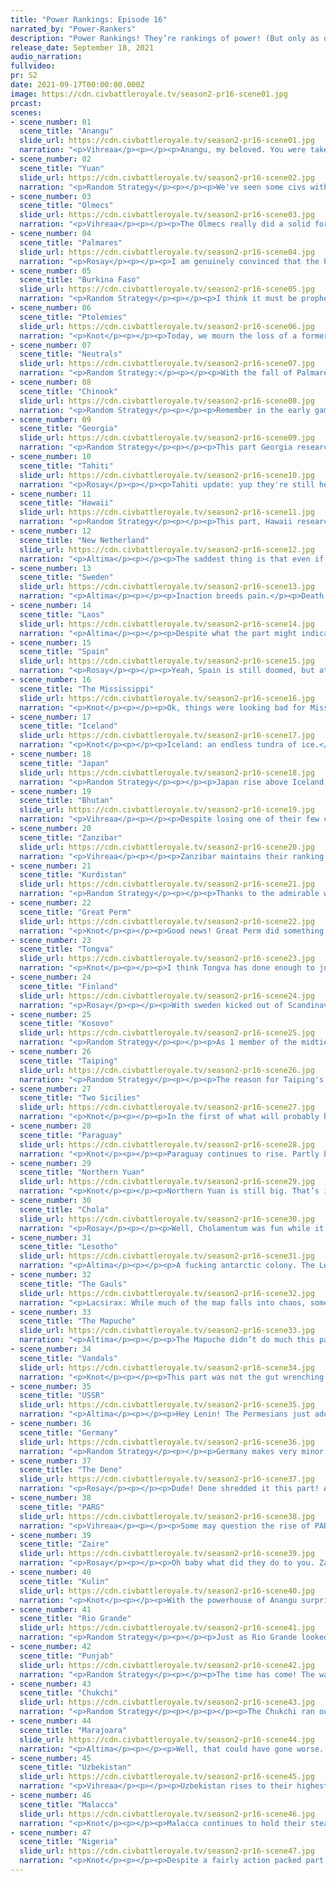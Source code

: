```yaml
---
title: "Power Rankings: Episode 16"
narrated_by: "Power-Rankers"
description: "Power Rankings! They’re rankings of power! (But only as of the instant of the end of the previous episode, as these are not meant to be future predictions!) Power Rankings!"
release_date: September 18, 2021
audio_narration:
fullvideo:
pr: S2
date: 2021-09-17T00:00:00.000Z
image: https://cdn.civbattleroyale.tv/season2-pr16-scene01.jpg
prcast:
scenes:
- scene_number: 01
  scene_title: "Anangu"
  slide_url: https://cdn.civbattleroyale.tv/season2-pr16-scene01.jpg
  narration: "<p>Vihreaa</p><p></p><p>Anangu, my beloved. You were taken from this world too soon. You’ve been an anomaly the entire season, from embarking your entire army across the ocean while you were invaded by Kulin, growing from a one city rump state to three entire cities right under Kulin’s nose, to holding off against the powerhouse of Malacca for several parts, all the way to being eliminated by Kulin all in one turn. While not the strongest civ, most likely to win civ, or really typically competent in any way, You did capture the hearts of many in the sub, and your antics are those that will be remembered as you join the Australian losers club. (Kimberly say hi!)</p>"
- scene_number: 02
  scene_title: "Yuan"
  slide_url: https://cdn.civbattleroyale.tv/season2-pr16-scene02.jpg
  narration: "<p>Random Strategy</p><p></p><p>We've seen some civs with very few tiles but Yuan is on the verge of breaking all records. With a total of 5 sea and 1 mountain, they do not have space for even 1 land unit. And of course, the only reason they’re still alive is a nice Uzbekistan paratrooper, who could move or be ejected from Chukchi lands at any point, which would lead to Yuan’s immediate death.</p>"
- scene_number: 03
  scene_title: "Olmecs"
  slide_url: https://cdn.civbattleroyale.tv/season2-pr16-scene03.jpg
  narration: "<p>Vihreaa</p><p></p><p>The Olmecs really did a solid for Palmares this episode, giving them a hotel room to set up a Palmares government in exile from one of their cities. I’m sure we all laughed when Palmares got a one tile city from their peace treaty with the Olmecs, but who’s really laughing now. Enough about Palmares though. The Olmecs really saw no change from last episode, besides giving away one of their cities. In reality, their real power remains unchanged, as they would get instantly rolled by any of their neighbors if they declared war on them. Better to go out on your own terms, like the Teutonic Order, I say.</p>"
- scene_number: 04
  scene_title: "Palmares"
  slide_url: https://cdn.civbattleroyale.tv/season2-pr16-scene04.jpg
  narration: "<p>Rosay</p><p></p><p>I am genuinely convinced that the Palmares have adopted a new strategy of ”just keep losing,” to which they have executed flawlessly. Once a contender for South America, the nation executed their brilliant plan of not taking the Caribbean combined with the tactical excellency of letting Marajoara balloon to top tier status. Both of these on their own are brave maneuvers, but combined are true tactical genius. However their real bout of excellence was being kicked out of their capital when a bunch of vandals sailed east and went “give us the capital” to which the Palmares accepted without resistance. Now, the great minds of the Palmarian empire have spring their newest maneuver: "take a rump city off of the Olmecs in a war we don't fight then give up the entire rest of the country" truly brilliant plays by the former south american contender.</p>"
- scene_number: 05
  scene_title: "Burkina Faso"
  slide_url: https://cdn.civbattleroyale.tv/season2-pr16-scene05.jpg
  narration: "<p>Random Strategy</p><p></p><p>I think it must be prophesied that Burkina Faso must always be weaker than the Ptolemies. It's been the case since part 2, even as the two collapsed. And now the Ptolemies have mysteriously survived certain death - almost as though it's fate that they will die after Burkina Faso.</p>"
- scene_number: 06
  scene_title: "Ptolemies"
  slide_url: https://cdn.civbattleroyale.tv/season2-pr16-scene06.jpg
  narration: "<p>Knot</p><p></p><p>Today, we mourn the loss of a former top ten civ that was shamefully pushed off the continent and was finally ended this part by their vanquishe… What’d you say? They aren’t dead. The heck?!?  Nigeria had a melee unit right freaking there! They were geared up to end them! We had a funeral planned for the Ptolemies and everything! We even bought refreshments! Ugh. I miss the Yupik.</p>"
- scene_number: 07
  scene_title: "Neutrals"
  slide_url: https://cdn.civbattleroyale.tv/season2-pr16-scene07.jpg
  narration: "<p>Random Strategy:</p><p></p><p>With the fall of Palmares, the Olmecs and the Anangu, the Neutrals gain another 3 ranks. Some interesting news is that it looks like there will soon be a third rump in the Quebec region: Mississippi, who are rapidly losing ground to the Dene. This is probably bad news overall: if Mississippi do survive and aren't wiped out completely, then they will be stronger than the neutrals overall just because of tech, no matter how terrible a city they're left with. And what is a rump to do with the time if not to conquer neighbouring rumps? There's nobody else to conquer... On the other hand, if the Mississippi do get wiped out, then they will be neighbouring the Dene, who have already shown themselves to be ruthless conquerors, hostile to both the Neutrals and rumps in general.</p>"
- scene_number: 08
  scene_title: "Chinook"
  slide_url: https://cdn.civbattleroyale.tv/season2-pr16-scene08.jpg
  narration: "<p>Random Strategy</p><p></p><p>Remember in the early game when we thought the continent was Mississippi vs Chinook and there was debate about which would come out on top? Well, despite being behind Mississippi for basically the entire game, it's possible the Chinook will end up outlasting them. So that's a potential small moral victory. Though it’s not really “coming out on top”, more like “not being at the bottom”. And they’re also not there yet.</p>"
- scene_number: 09
  scene_title: "Georgia"
  slide_url: https://cdn.civbattleroyale.tv/season2-pr16-scene09.jpg
  narration: "<p>Random Strategy</p><p></p><p>This part Georgia researched fortification, which seems like a good idea because fortifying their last city means it's harder for random paratroopers from across the world from taking it.</p>"
- scene_number: 10
  scene_title: "Tahiti"
  slide_url: https://cdn.civbattleroyale.tv/season2-pr16-scene10.jpg
  narration: "<p>Rosay</p><p></p><p>Tahiti update: yup they're still here, and they took a city too, thats cool i guess</p>"
- scene_number: 11
  scene_title: "Hawaii"
  slide_url: https://cdn.civbattleroyale.tv/season2-pr16-scene11.jpg
  narration: "<p>Random Strategy</p><p></p><p>This part, Hawaii researched industrialisation. Unfortunately they need 3 cities to get an ideology so they'll just have to wait till the modern era instead.</p>"
- scene_number: 12
  scene_title: "New Netherland"
  slide_url: https://cdn.civbattleroyale.tv/season2-pr16-scene12.jpg
  narration: "<p>Altima</p><p></p><p>The saddest thing is that even if peacekeepers didn’t deny New Netherland’s shot at conquering the Neutral Nation, at uNNification, they’d still probably fail to take the city just because Niagra is the most Hell Geography city on the cylinder. They have two ways into the city, one of which requires hiking over several hills and the other an amphibious landing and then hiking over hills. The Peacekeepers just make it an absolute zero.</p>"
- scene_number: 13
  scene_title: "Sweden"
  slide_url: https://cdn.civbattleroyale.tv/season2-pr16-scene13.jpg
  narration: "<p>Altima</p><p></p><p>Inaction breeds pain.</p><p>Death clad in green from the sky.</p><p>The price of weakness.</p>"
- scene_number: 14
  scene_title: "Laos"
  slide_url: https://cdn.civbattleroyale.tv/season2-pr16-scene14.jpg
  narration: "<p>Altima</p><p></p><p>Despite what the part might indicate, Laos still exists.</p>"
- scene_number: 15
  scene_title: "Spain"
  slide_url: https://cdn.civbattleroyale.tv/season2-pr16-scene15.jpg
  narration: "<p>Rosay</p><p></p><p>Yeah, Spain is still doomed, but at least they are flying under the radar. A quick ctrl f shows no mentions of the nation this part, which is either good or bad depending on your perspective</p>"
- scene_number: 16
  scene_title: "The Mississippi"
  slide_url: https://cdn.civbattleroyale.tv/season2-pr16-scene16.jpg
  narration: "<p>Knot</p><p></p><p>Ok, things were looking bad for Mississippi last part, but let’s see how they’re doing this par-Ohhhhhhhhhhhhhhh deaaaaaaar. That’s uh, yeah that’s rough, but look on the bright side! Since the Dene and Rio Grande basically spilt your massive territory equally, North America is now more interesting than it’s been this entire CBR! Take solace that you played a part in that Mississippi while the Dene hopefully make your death quick and painless.</p>"
- scene_number: 17
  scene_title: "Iceland"
  slide_url: https://cdn.civbattleroyale.tv/season2-pr16-scene17.jpg
  narration: "<p>Knot</p><p></p><p>Iceland: an endless tundra of ice.</p><p>I wish I could be a little more nice,</p><p>To this lone civ stuck in the muck</p><p>But I cannot because they suck.</p>"
- scene_number: 18
  scene_title: "Japan"
  slide_url: https://cdn.civbattleroyale.tv/season2-pr16-scene18.jpg
  narration: "<p>Random Strategy</p><p></p><p>Japan rise above Iceland, Mississippi and Sweden, caused by the later 2 getting conquered, and Iceland's continued general incompetence. Finally in the top half overall! Japan is currently researching battleships, so if someone lends them a bit of oil they can maybe try to go after coastal rumps (Hawaii, Tahiti, Olmecs, ...). Though that's probably too big an if.</p>"
- scene_number: 19
  scene_title: "Bhutan"
  slide_url: https://cdn.civbattleroyale.tv/season2-pr16-scene19.jpg
  narration: "<p>Vihreaa</p><p></p><p>Despite losing one of their few cities to Uzbekistan this part, Bhutan manages to rise 2 places. Being both surrounded by mountains and also by greater powers, Bhutan rides a thin line of their mortality in this game, with a declaration of war from Punjab or another one from Uzbekistan spelling their possible doom for this game. Now reduced to 4 cities, Bhutan doesn’t particularly have many permanent expansion opportunities, but their best option may be to just try to survive until endgame and go from there.</p>"
- scene_number: 20
  scene_title: "Zanzibar"
  slide_url: https://cdn.civbattleroyale.tv/season2-pr16-scene20.jpg
  narration: "<p>Vihreaa</p><p></p><p>Zanzibar maintains their ranking of 28 this week, despite their bold declaration of war against Chola, a civ who is one of the main naval powers in the Indian ocean. At most, they realistically will only lose a few one tile ocean cities, so they won’t be severely damaged from a negative outcome from the war. I don’t see it very likely for them to take any cities from Chola, but with Chola’s war against Punjab, anything could be possible.</p>"
- scene_number: 21
  scene_title: "Kurdistan"
  slide_url: https://cdn.civbattleroyale.tv/season2-pr16-scene21.jpg
  narration: "<p>Random Strategy</p><p></p><p>Thanks to the admirable work of the Lesotho and Uzbek peacekeepers, Zaire has been unable to touch any Kurdish cities. Big congratulations to them for surviving war unscathed so far except for the shitty border cities they lost 2 parts ago. But they'll be completely boned once the peacekeepers move out.</p>"
- scene_number: 22
  scene_title: "Great Perm"
  slide_url: https://cdn.civbattleroyale.tv/season2-pr16-scene22.jpg
  narration: "<p>Knot</p><p></p><p>Good news! Great Perm did something this part! Bad news: what they did was basically leap onto the stage with a great big “Kill me” sign. Stephen has decided to fly the flag of freedom while surrounded by autocratic nations with superior armies, tech, and production. An admirable stance, but one that is destined to finally wake up their neighbors and kick Perm into the city state club in the best case scenario. All that, and they still went up this part, mainly just because their destruction is only imminent whereas civs like Sweden are experiencing active destruction. Perm will join them soon enough.</p>"
- scene_number: 23
  scene_title: "Tongva"
  slide_url: https://cdn.civbattleroyale.tv/season2-pr16-scene23.jpg
  narration: "<p>Knot</p><p></p><p>I think Tongva has done enough to justify their existence now. They haven’t done anything interesting, but they technically had an impact on this game when they ate most of the Chinook. That’s more than civs like Sweden or Finland can say. Now they’re probably set to coast off that for the rest of the game until Rio Grande gets competent enough to build units that can go over the mountains, or until endgame thoroughly kicks them in the teeth. Good on you, I guess.</p>"
- scene_number: 24
  scene_title: "Finland"
  slide_url: https://cdn.civbattleroyale.tv/season2-pr16-scene24.jpg
  narration: "<p>Rosay</p><p></p><p>With sweden kicked out of Scandinavia, the last option for a remotly possible Finnish nation has been crushed. Uzbekistan and the USSR are mighty foes who are the likely controllers of the region and finland is just a roadblock between the two. Basically think of ww2, but the ideologies are swapped</p>"
- scene_number: 25
  scene_title: "Kosovo"
  slide_url: https://cdn.civbattleroyale.tv/season2-pr16-scene25.jpg
  narration: "<p>Random Strategy</p><p></p><p>As 1 member of the midtier club gets demolished by Uzbekistan (Sweden), and another declares a suicidal war against Chola (Zanzibar),  Kosovo remains unchanged. They have overtaken Finland in tech at long last (it turns out, 11 cities are actually better than 6 cities), thereby becoming the midtier with the best tech. Wait - 2nd best tech - I’ve just downgraded 2 sicilies to midtier too. Anyway, they are using their science to discover uranium. They could use this to make their own nuclear deterrent, or alternatively they could sell it to nuke-obsessed Lenin in exchange for protection (and to prevent Lenin from covetting any uranium they might have)</p>"
- scene_number: 26
  scene_title: "Taiping"
  slide_url: https://cdn.civbattleroyale.tv/season2-pr16-scene26.jpg
  narration: "<p>Random Strategy</p><p></p><p>The reason for Taiping's drop is their last expansion opportunity - Northern Yuan - is getting stronger and have actually overtaken Taiping in the stats. They kinda missed their chance with that one. Now their best bet is to turtle up and wait till endgame and a second chance. Maybe next time when they try to set up their naval base they won't get rolled by a civ that cheated their way to high early stats. Or maybe they won't bother trying to set up a naval base at all and concentrate on the land so as to prevent said naval civ from destroying their efforts. The Anangu have shown that having 0 coastal cities is an extremely effective strategy against Malacca.</p>"
- scene_number: 27
  scene_title: "Two Sicilies"
  slide_url: https://cdn.civbattleroyale.tv/season2-pr16-scene27.jpg
  narration: "<p>Knot</p><p></p><p>In the first of what will probably be many partitions of Two Sicilies, Germany managed to snag a couple of cities off the edge of Two Sicilies territory in a peace deal so deflating that it wasn’t even shown in the part proper. This changes very little. The cities do very little for Germany, and while it’s certainly bad for Two Sicilies, it’s not like those cities were the thing keeping them in the game. Really, this just confirms what we already know: Two Sicilies is an undead monster, unable to truly die, but unable to do anything more than sustain.</p>"
- scene_number: 28
  scene_title: "Paraguay"
  slide_url: https://cdn.civbattleroyale.tv/season2-pr16-scene28.jpg
  narration: "<p>Knot</p><p></p><p>Paraguay continues to rise. Partly because the sword of Damocles finally fell on some other civs like Two Sicilies and Mississippi this part, partly because their recent conquest of Palmares have boosted their stats a bit, and pushed them closer to some of the other middling civs on the cylinder, but partly (at least in my personal ranking, but I think it’s reflected in our other PR’s ranks as well) because the endgame reset continues to loom larger and larger. In the current game, Paraguay is certainly in a worse position than other civs on the cylinder at the moment. If they get invaded by Marajoara and Mapuche, it’s going to be bad if not game ending. However, if Paraguay survives to whenever cycle two actually happens, I think they’re in a much better position than a lot of the other powers in the 20-10 bracket. It remains to be seen if the rise of Paraguay will actually mean anything long term, but I watch it with interest.</p>"
- scene_number: 29
  scene_title: "Northern Yuan"
  slide_url: https://cdn.civbattleroyale.tv/season2-pr16-scene29.jpg
  narration: "<p>Knot</p><p></p><p>Northern Yuan is still big. That’s it. That’s the writeup. You could give Northern Yuan exactly the same tech, armies, neighbors and opportunities, but remove like six cities from them, and they be chilling way down the list with Zanzibar and Iceland. Their bigness gives them enough of an edge that we need to remember they exist either because they will eventually get consumed by PARG or Chukchi, or because they will eventually have slightly better stats in endgame. Until either of those happen, just remember: Northern Yuan = Biiiiiiiiig. </p>"
- scene_number: 30
  scene_title: "Chola"
  slide_url: https://cdn.civbattleroyale.tv/season2-pr16-scene30.jpg
  narration: "<p>Rosay</p><p></p><p>Well, Cholamentum was fun while it lasted. So Punjab has officially declared war on the Chola, and given the comparative armies, its likely to be a landslide. If the current rate of conquest, being that Punjab has already taken 4 cities and killed millions in the subcontinent, I'd like to say that the subcontinent of India is viable to fall, minus a couple of coastal cities, burma, and a couple of island takings. There is the potential of a new safe haven in Zanzibar, since the African rump declared war on them despite the giant navy on the horizon. Regardless, I expect to see a very different Chola in a few parts</p>"
- scene_number: 31
  scene_title: "Lesotho"
  slide_url: https://cdn.civbattleroyale.tv/season2-pr16-scene31.jpg
  narration: "<p>Altima</p><p></p><p>A fucking antarctic colony. The Lesotho lost a war they started, to a fucking antarctic colony. Cities could have flipped had they not peaced out in time! This of course ties nicely to the problem that they just don’t have options. They can’t take either of their northern neighbors, their navy is such an embarrasment that it lost to a fucking antarctic colony so good luck projecting force elsewhere. Their only viable option for expansion is through the Zanzibarans, and they need to get on that soon before either Endgame rolls around or someone else gets around to it. Until then, they’re just another Peacekeeping nation.</p>"
- scene_number: 32
  scene_title: "The Gauls"
  slide_url: https://cdn.civbattleroyale.tv/season2-pr16-scene32.jpg
  narration: "<p>Lacsirax: While much of the map falls into chaos, some parts stay pretty constant. Europe didn’t see any cities change hands this week (outside of a certain Scandinavian peninsula), and as such one of the continent’s more confusing powers, Gaul, keeps its rank of 16th. It’s increasingly hard to see a way out for the Gauls, surrounded by seas and powers with a little more firepower than them, but given Germany’s inefficacy against Two Sicilies and the Vandals’ deficiencies on land, it’s also hard to see them collapsing before Endgame. So the speculation is now if they can turn their decent stats into something greater come the restart. It’s worth remembering Moors weren’t exactly a superpower pre-Endgame either, so it’s not out of the question.</p>"
- scene_number: 33
  scene_title: "The Mapuche"
  slide_url: https://cdn.civbattleroyale.tv/season2-pr16-scene33.jpg
  narration: "<p>Altima</p><p></p><p>The Mapuche didn’t do much this part aside from indecisive naval skirmishing with the Kulin (which probably should have been more decisive given the techs on display but whatever), so instead let’s track their options. Those options begin and realistically end with Paraguay. They can absolutely take on the Bois in Blue, having double the manpower and a seven tech lead, and as Paraguay has just gotten done eviscerating a civ, they might even have the inclination to do so. Some of that manpower, being naval, won’t be reflected on the main battle lines but it still points pretty hard to a pretty deterministic end for that fight. It would be a damn good idea for Lautero to get on that nowish, before Endgame hits so that he can give himself every edge he can get going into it- all else being equal, Marajoara will only be more of a problem given all the space they’ve earned themselves going into it.</p>"
- scene_number: 34
  scene_title: "Vandals"
  slide_url: https://cdn.civbattleroyale.tv/season2-pr16-scene34.jpg
  narration: "<p>Knot</p><p></p><p>This part was not the gut wrenching attack of the Vandal’s hopes that last part was but it did cement their position as being surrounded by brick walls. They have the indestructible pink turtle of Rio Grande in North America, the oceanic titan of Marajoara in South America, and the military monster of Nigeria in Africa. It ranges from unlikely to impossible to break through any of those. Where does that leave them? Europe I guess. Maybe they can continue the reverse Songhai and try to break through the Gauls? Maybe an oceanic assault of Two Sicilies. That’s not going to be an easy conquest, but that’s about the only option they have left, and that’s not even considering what happens if they make their neighbors upset by doing so. The possible gains are drying up is what I’m saying. </p>"
- scene_number: 35
  scene_title: "USSR"
  slide_url: https://cdn.civbattleroyale.tv/season2-pr16-scene35.jpg
  narration: "<p>Altima</p><p></p><p>Hey Lenin! The Permesians just adopted Freedom! Will that be enough reason for you to eat them like you should have ten parts ago? Lord knows you’ve got the tech for it!</p>"
- scene_number: 36
  scene_title: "Germany"
  slide_url: https://cdn.civbattleroyale.tv/season2-pr16-scene36.jpg
  narration: "<p>Random Strategy</p><p></p><p>Germany makes very minor gains against 2 Sicilies while their competitors make major gains and rise above them. In particular, Uzbekistan's conquest of Sweden is a big blow to Germany since Sweden was supposed to be one of Germany's easy expansions to take whenever they felt like it. But they didn't do it. Germany has spent its time obsessed with fighting a pointless grindy war with 2 Sicilies - one of the worst possible choices (the only worse one is the USSR). And they didn't even tech for it. Germany has spent its time teching for naval techs harder than any other civ on the cylinder. When other civs got artillery, Germany got submarines. When other civs got paratroopers, Germany got marines. When other civs got nuclear power plants, Germany was the only civ of the entire cylinder to research environmentalism for tidal power plants. This wouldn't be a problem if they had actually fought naval wars against civs bordering the north sea - Sweden as already mentioned, Iceland who still don't know how to navigate, or even the Gauls who are severaly struggling for science and have very poor naval tech. Fighting 2 Sicilies also wouldn't have been a problem if they'd teched for artillery and paratroopers like everyone else. But the combination is just awful. And now their easy expansion opportunities are vanishing.</p>"
- scene_number: 37
  scene_title: "The Dene"
  slide_url: https://cdn.civbattleroyale.tv/season2-pr16-scene37.jpg
  narration: "<p>Rosay</p><p></p><p>Dude! Dene shredded it this part! After the pink wave seemed inevitable, Dene decided that if anyone was gonna stop the nation, it was gonna be her and became the first civ to launch its nukes, marking Rio Grande's first setback in several parts via making the great plains a nuclear wasteland. After that Dene decided they wanted more, and went straight for the weakest power actually worth a damn on the continent, Mississippi. Now Dene is posed to be a true contender, all but ensuring it's benign status in endgame. Dene always seemed as a weird civ that was never quite top tier, but definitely better than the likes of say, the Gauls, but this might have been the nations coronation.</p>"
- scene_number: 38
  scene_title: "PARG"
  slide_url: https://cdn.civbattleroyale.tv/season2-pr16-scene38.jpg
  narration: "<p>Vihreaa</p><p></p><p>Some may question the rise of PARG 4 entire ranks this week, as they seemingly did absolutely nothing of interest this part. For our viewers in the sub who aren’t eagle eyed on the stats for each episode, We believe that PARG ran into some kind of bug that caused their food production to absolutely skyrocket this part. Though that may not seem too impactful, it could prove to have important consequences for PARG. Though they have neglected to build much of an army for the last several parts, this skyrocket of food production could change that, somehow.</p>"
- scene_number: 39
  scene_title: "Zaire"
  slide_url: https://cdn.civbattleroyale.tv/season2-pr16-scene39.jpg
  narration: "<p>Rosay</p><p></p><p>Oh baby what did they do to you. Zaire was all but set to become the african powerhouse, but was blocked by Nigeria, after Zaire decided that it just wasn't gonna do anything in Egypt. Nowadays, Zaire can be seen struggling to take control over Kurdistan. Granted we've seen power flips thought impossible before, mississippi's fall, Marajoara's rise, and the Dene's rise to name a few, however i don't see that as the most likely option. I wish that i'm proven wrong</p>"
- scene_number: 40
  scene_title: "Kulin"
  slide_url: https://cdn.civbattleroyale.tv/season2-pr16-scene40.jpg
  narration: "<p>Knot</p><p></p><p>With the powerhouse of Anangu surprisingly dealt with through an incredibly close and interesting war, the Kulin finally rise up the ranks as their biggest problem is finally dealt with.</p><p></p><p>No, not really. Kulin continues to rise as even our most steadfast Aussie haters have to admit their stats put them way ahead of most other civs. Nothing about the status of Kulin has really changed. Malacca is still an obstacle for any eventual landfall, and random wars with the Mapuche don’t look likely to change that. It’s just that Kulin’s basic stats are so dang high that it’s difficult to imagine them not going into the eventual endgame reset without a large advantage. Can they use that advantage if Malacca continues to be good in Endgame as well? Unclear at the moment, but nonetheless, the potential for power moves them up.</p>"
- scene_number: 41
  scene_title: "Rio Grande"
  slide_url: https://cdn.civbattleroyale.tv/season2-pr16-scene41.jpg
  narration: "<p>Random Strategy</p><p></p><p>Just as Rio Grande looked like they were going to be the supreme ruler of North America, The Dene came in with nukes and paratroopers to put a stop to it. That's certainly bad. However, the damage was limited thanks to Rio's cheated city defences, which killed a bunch of paratroopers and put a hold to the Dene advance (not to mention preventing Malacca and Marajoara making any progress on the other fronts). Yep: this cheat is, as expected, very impactful and one of the most unfair ones of the CBR. Now the reason the Dene were able to do so well was that they'd been science turtling for a while and were the most technologically advanced nation of the americas. Rio Grande appears to have realised what an amazing strategy it is and also started teching hard (the 'turtling' part of the strategy they get for free by cheating). They are currently making 1943 effective science to the Dene's 1232. This will put them in a very good position for winning future wars.</p>"
- scene_number: 42
  scene_title: "Punjab"
  slide_url: https://cdn.civbattleroyale.tv/season2-pr16-scene42.jpg
  narration: "<p>Random Strategy</p><p></p><p>The time has come! The war we've all been waiting for since early game! The time for Punjab vs. Chola II, where Punjab will crush Chola for good, Forgie's law notwithstanding. Punjab is entering this war with 3 times Chola's military, slightly more production and a healthy tech lead. Their paratroopers have already successfully captured a few Cholan cities and they are currently researching stealth bombers, to make this even more effective. Also, now that we're passed the point in the tech tree where navy has its own line, Punjab's missile destroyers are now better than Chola's battleships (Chola should in theory have missile cruisers too but I can't see any; I do see a lot of outdated privateers though). Successfully annexing the entirety of the Indian subcontinent would plug a big hole in Punjab's defences and give them a very powerful core from which to fight Uzbekistan, or anyone else. It will take some time to get all of it due to Chola's large supply of boats capable of flipping any coastal city back but with the help of stealth bombers it should be doable. All they have to do is not give up when the flipping starts.</p>"
- scene_number: 43
  scene_title: "Chukchi"
  slide_url: https://cdn.civbattleroyale.tv/season2-pr16-scene43.jpg
  narration: "<p>Random Strategy</p><p></p><p></p><p>The Chukchi ran out of money this part. They have 0 money on their treasury and are making -1483 per turn. This has put a damper on their science generation which is a big problem. And tundra is not particularly good for gold generation. What's more: North America, which was once a continent full of weak, easily conquered civs far behind in tech, is rapidly getting its own powers in the Dene and Rio Grande. They will be able to block any Chukchi invasion (Rio Grande particularly due to cheated city defences). If I were them, I would invade Northern Yuan and Japan, who are very behind in tech and therefore easy pickings. And uhh... try to find some gold somewhere, obviously. Their army isn’t overly massive either so disbanding it won’t fix the problem, though it is critical they keep it smallish so as to not make the problem worse. And, well, a smallish army isn’t ideal, but it’s what they’ll have to live with.</p>"
- scene_number: 44
  scene_title: "Marajoara"
  slide_url: https://cdn.civbattleroyale.tv/season2-pr16-scene44.jpg
  narration: "<p>Altima</p><p></p><p>Well, that could have gone worse. While they lost some island cities, MJ still managed to keep the significantly more advanced (86 v. 74 techs) Kulin forces from taking ground in South America, and held their frontrunner position on that continent. This war showed some real gaps in their armor- of the top four, they have by far the worst tech, and as civs start getting more futuristic that’s going to start snowballing if they don’t take pretty immediate action. Still, they’re the clear frontrunner on the continent, and as Endgame creeps closer, that’s more and more of a factor in their favor.</p>"
- scene_number: 45
  scene_title: "Uzbekistan"
  slide_url: https://cdn.civbattleroyale.tv/season2-pr16-scene45.jpg
  narration: "<p>Vihreaa</p><p></p><p>Uzbekistan rises to their highest rank so far in the royale, climbing onto the podium to claim the #3 spot. With a massive army with good composition, Uzbekistan flexed on the entire cylinder through the dismantlement of Sweden, taking all but one of their cities on the European continent, including their capital. With paratroopers and planes, we could see this happen to other nations around the world, if they aren’t careful. This expansion isn’t without its costs, though. Uzbekistan is losing over two thousand gold per turn, and with only around 12 thousand  gold in their treasury, they will soon be in hot water in the economic sector.gold in their treasury, they will soon be in hot water in the economic sector.</p>"
- scene_number: 46
  scene_title: "Malacca"
  slide_url: https://cdn.civbattleroyale.tv/season2-pr16-scene46.jpg
  narration: "<p>Knot</p><p></p><p>Malacca continues to hold their steady second, but they certainly are not as uncontested as they were before. The coma they’ve fallen into is starting to become a bit worrying especially when powers like the Uzbeks and Marajoara are certainly becoming more formidable than they were before even if they have their own problems to overcome. That said, they can reassert their position as top dog at basically anytime. A quick war with Chola or Taping, maybe even a real war with the Northern Yuan or Chukchi, and there’d be no question of Malacca’s status as a superpower.</p>"
- scene_number: 47
  scene_title: "Nigeria"
  slide_url: https://cdn.civbattleroyale.tv/season2-pr16-scene47.jpg
  narration: "<p>Knot</p><p></p><p>Despite a fairly action packed part with a sleepy Nigeria (couldn’t even finish off the Ptolemies, I’m still very salty about that), Nigeria still holds the #1 spot by almost a unanimous vote. The Uzbecks might look mighty scary, the Dene might look vicious, and Malacca and the Chukchi might still hold plenty of expansion opportunities, but pound for pound, Nigeria remains the most well rounded and powerful civ on the cylinder. They’re far enough ahead that they could just rest on their laurels and float on their tech lead for a while, but with how ambitious some other civs are getting, it might be wise to start making some moves on their continent before one of the other major powers makes a big move over the next few parts.</p>"
---
```

